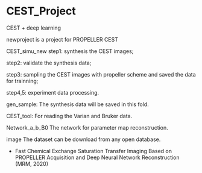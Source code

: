 # CEST_Project
CEST + deep learning

newproject is a project for PROPELLER CEST

CEST_simu_new
step1: synthesis the CEST images;

step2: validate the synthesis data;

step3: sampling the CEST images with propeller scheme and saved the data for trainning;

step4,5: experiment data processing.

gen_sample:
The synthesis data will be saved in this fold.

CEST_tool:
For reading the Varian and Bruker data.

Network_a_b_B0
The network for parameter map reconstruction.

image
The dataset can be download from any open database.

* Fast Chemical Exchange Saturation Transfer Imaging Based on PROPELLER Acquisition and Deep Neural Network Reconstruction
(MRM, 2020)
